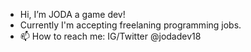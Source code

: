 - Hi, I’m JODA a game dev!
- Currently I'm accepting freelaning programming jobs.  
- 📫 How to reach me: IG/Twitter @jodadev18

<!---
jodagamesstudio/jodagamesstudio is a ✨ special ✨ repository because its `README.md` (this file) appears on your GitHub profile.
You can click the Preview link to take a look at your changes.
--->
